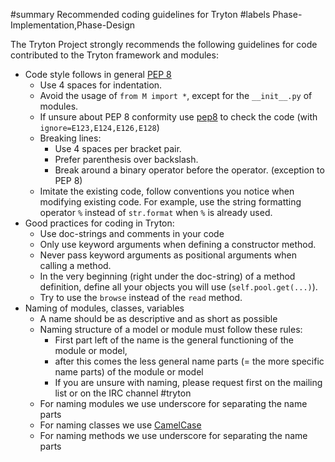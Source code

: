 ﻿#summary Recommended coding guidelines for Tryton
#labels Phase-Implementation,Phase-Design

The Tryton Project strongly recommends the following guidelines for code contributed to the Tryton framework and modules:
  * Code style follows in general [PEP 8](http://www.python.org/dev/peps/pep-0008/)
    * Use 4 spaces for indentation.
    * Avoid the usage of `from M import *`, except for the `__init__.py` of modules.
    * If unsure about PEP 8 conformity use [pep8](http://pypi.python.org/pypi/pep8) to check the code (with `ignore=E123,E124,E126,E128`)
    * Breaking lines:
      * Use 4 spaces per bracket pair.
      * Prefer parenthesis over backslash.
      * Break around a binary operator before the operator. (exception to PEP 8)
    * Imitate the existing code, follow conventions you notice when modifying existing code. For example, use the string formatting operator `%` instead of `str.format` when `%` is already used.
  * Good practices for coding in Tryton:
    * Use doc-strings and comments in your code
    * Only use keyword arguments when defining a constructor method.
    * Never pass keyword arguments as positional arguments when calling a method.
    * In the very beginning (right under the doc-string) of a method definition, define all your objects you will use (`self.pool.get(...)`).
    * Try to use the `browse` instead of the `read` method.
  * Naming of modules, classes, variables
    * A name should be as descriptive and as short as possible
    * Naming structure of a model or module must follow these rules:
      * First part left of the name is the general functioning of the module or model,
      * after this comes the less general name parts (= the more specific name parts) of the module or model
      * If you are unsure with naming, please request first on the mailing list or on the IRC channel #tryton
    * For naming modules we use underscore for separating the name parts
    * For naming classes we use [CamelCase](http://en.wikipedia.org/wiki/CamelCase)
    * For naming methods we use underscore for separating the name parts